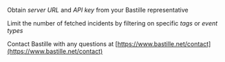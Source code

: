 Obtain _server URL_ and _API key_ from your Bastille representative
 
Limit the number of fetched incidents by filtering on specific _tags_ or _event types_

Contact Bastille with any questions at [https://www.bastille.net/contact](https://www.bastille.net/contact) 
